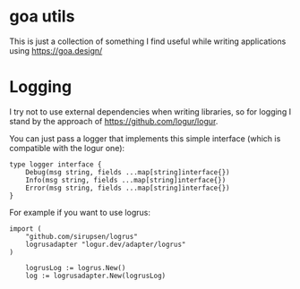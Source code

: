 goa utils
=========

This is just a collection of something I find useful while writing applications using https://goa.design/

# Logging
I try not to use external dependencies when writing libraries, so for logging I stand by the approach of https://github.com/logur/logur.

You can just pass a logger that implements this simple interface (which is compatible with the logur one):

```
type logger interface {
	Debug(msg string, fields ...map[string]interface{})
	Info(msg string, fields ...map[string]interface{})
	Error(msg string, fields ...map[string]interface{})
}
```

For example if you want to use logrus:

```
import (
	"github.com/sirupsen/logrus"
	logrusadapter "logur.dev/adapter/logrus"
)

	logrusLog := logrus.New()
	log := logrusadapter.New(logrusLog)
```